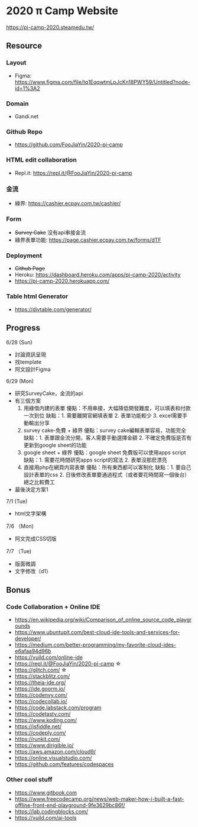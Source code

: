 # 2020 π Camp Website

https://pi-camp-2020.steamedu.tw/

## Resource
### Layout
- Figma: https://www.figma.com/file/tq1EqqwtmLpJcKn18PWY59/Untitled?node-id=1%3A2

### Domain
- Gandi.net

### Github Repo
- https://github.com/FooJiaYin/2020-pi-camp

### HTML edit collaboration
- Repl.it: https://repl.it/@FooJiaYin/2020-pi-camp

### 金流
- 綠界: https://cashier.ecpay.com.tw/cashier/

### Form
- ~~Survey Cake~~ 沒有api串接金流
- 綠界表單功能: https://page.cashier.ecpay.com.tw/forms/dTF

### Deployment
- ~~Github Page~~
- Heroku: https://dashboard.heroku.com/apps/pi-camp-2020/activity
- https://pi-camp-2020.herokuapp.com/


### Table html Generator
- https://divtable.com/generator/


## Progress
6/28 (Sun)
- 討論資訊呈現
- 找template
- 阿文設計Figma

6/29 (Mon)
- 研究SurveyCake，金流的api
- 有三個方案
    1. 用綠借内建的表單
    優點：不用串接，大幅降低開發難度，可以填表和付款一次到位
    缺點：1. 需要離開官網填表單 2. 表單功能較少 3. excel需要手動輸出分享
    2. survey cake-免費 + 綠界
    優點：survey cake編輯表單容易，功能完全
    缺點：1. 表單跟金流分開，客人需要手動選擇金額 2. 不確定免費版是否有更新到google sheet的功能
    3. google sheet + 綠界
    優點：google sheet 免費版可以使用apps script
    缺點：1. 需要花時間研究apps script的寫法 2. 表單沒那麽漂亮
    4. 直接用php在網頁内寫表單
    優點：所有東西都可以客制化
    缺點：1. 要自己設計表單的css 2. 日後修改表單要通過程式（或者要花時間寫一個後台） 總之比較費工
- 最後決定方案1

7/1 (Tue)
- html文字架構

7/6 （Mon)
- 阿文完成CSS切版

7/7 （Tue)
- 版面微調
- 文字修改（d1）

## Bonus
### Code Collaboration + Online IDE
- https://en.wikipedia.org/wiki/Comparison_of_online_source_code_playgrounds
- https://www.ubuntupit.com/best-cloud-ide-tools-and-services-for-developer/
- https://medium.com/better-programming/my-favorite-cloud-ides-e6afaa94d96b
- https://vuild.com/online-ide
- https://repl.it/@FooJiaYin/2020-pi-camp ☆
- https://glitch.com/ ☆
- https://stackblitz.com/
- https://theia-ide.org/
- https://ide.goorm.io/
- https://codenvy.com/
- https://codecollab.io/
- https://code.labstack.com/program
- https://codetasty.com/ 
- https://www.koding.com/
- https://jsfiddle.net/
- https://codeply.com/
- https://runkit.com/
- https://www.dirigible.io/
- https://aws.amazon.com/cloud9/
- https://online.visualstudio.com/
- https://github.com/features/codespaces

### Other cool stuff
- https://www.gitbook.com
- https://www.freecodecamp.org/news/web-maker-how-i-built-a-fast-offline-front-end-playground-9fe3629bc86f/
- https://lab.codingblocks.com/
- https://vuild.com/ai-tools